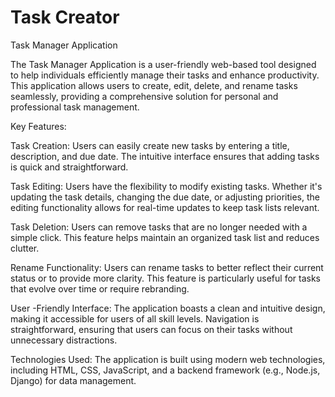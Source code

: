 # Task Creator
Task Manager Application

The Task Manager Application is a user-friendly web-based tool designed to help individuals efficiently manage their tasks and enhance productivity. This application allows users to create, edit, delete, and rename tasks seamlessly, providing a comprehensive solution for personal and professional task management.

Key Features:

Task Creation: Users can easily create new tasks by entering a title, description, and due date. The intuitive interface ensures that adding tasks is quick and straightforward.

Task Editing: Users have the flexibility to modify existing tasks. Whether it's updating the task details, changing the due date, or adjusting priorities, the editing functionality allows for real-time updates to keep task lists relevant.

Task Deletion: Users can remove tasks that are no longer needed with a simple click. This feature helps maintain an organized task list and reduces clutter.

Rename Functionality: Users can rename tasks to better reflect their current status or to provide more clarity. This feature is particularly useful for tasks that evolve over time or require rebranding.

User -Friendly Interface: The application boasts a clean and intuitive design, making it accessible for users of all skill levels. Navigation is straightforward, ensuring that users can focus on their tasks without unnecessary distractions.

Technologies Used: The application is built using modern web technologies, including HTML, CSS, JavaScript, and a backend framework (e.g., Node.js, Django) for data management.

